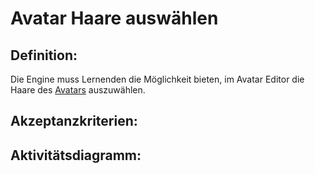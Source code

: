 # Avatar Haare auswählen


## Definition:

Die Engine muss Lernenden die Möglichkeit bieten, im Avatar Editor die Haare des [Avatars](Avatar-GE.md) auszuwählen.


## Akzeptanzkriterien:


## Aktivitätsdiagramm:


